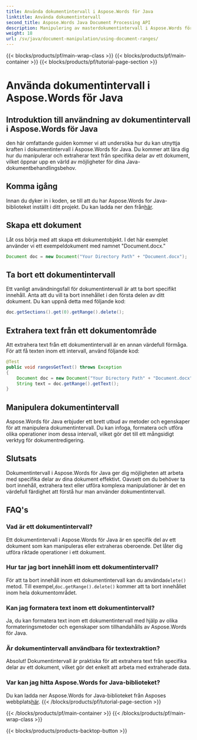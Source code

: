 ```yaml
---
title: Använda dokumentintervall i Aspose.Words för Java
linktitle: Använda dokumentintervall
second_title: Aspose.Words Java Document Processing API
description: Manipulering av masterdokumentintervall i Aspose.Words för Java. Lär dig att ta bort, extrahera och formatera text med den här omfattande guiden.
weight: 18
url: /sv/java/document-manipulation/using-document-ranges/
---
```


{{< blocks/products/pf/main-wrap-class >}}
{{< blocks/products/pf/main-container >}}
{{< blocks/products/pf/tutorial-page-section >}}

# Använda dokumentintervall i Aspose.Words för Java


## Introduktion till användning av dokumentintervall i Aspose.Words för Java

den här omfattande guiden kommer vi att undersöka hur du kan utnyttja kraften i dokumentintervall i Aspose.Words för Java. Du kommer att lära dig hur du manipulerar och extraherar text från specifika delar av ett dokument, vilket öppnar upp en värld av möjligheter för dina Java-dokumentbehandlingsbehov.

## Komma igång

 Innan du dyker in i koden, se till att du har Aspose.Words for Java-biblioteket inställt i ditt projekt. Du kan ladda ner den från[här](https://releases.aspose.com/words/java/).

## Skapa ett dokument

Låt oss börja med att skapa ett dokumentobjekt. I det här exemplet använder vi ett exempeldokument med namnet "Document.docx."

```java
Document doc = new Document("Your Directory Path" + "Document.docx");
```

## Ta bort ett dokumentintervall

Ett vanligt användningsfall för dokumentintervall är att ta bort specifikt innehåll. Anta att du vill ta bort innehållet i den första delen av ditt dokument. Du kan uppnå detta med följande kod:

```java
doc.getSections().get(0).getRange().delete();
```

## Extrahera text från ett dokumentområde

Att extrahera text från ett dokumentintervall är en annan värdefull förmåga. För att få texten inom ett intervall, använd följande kod:

```java
@Test
public void rangesGetText() throws Exception
{
    Document doc = new Document("Your Directory Path" + "Document.docx");
    String text = doc.getRange().getText();
}
```

## Manipulera dokumentintervall

Aspose.Words för Java erbjuder ett brett utbud av metoder och egenskaper för att manipulera dokumentintervall. Du kan infoga, formatera och utföra olika operationer inom dessa intervall, vilket gör det till ett mångsidigt verktyg för dokumentredigering.

## Slutsats

Dokumentintervall i Aspose.Words för Java ger dig möjligheten att arbeta med specifika delar av dina dokument effektivt. Oavsett om du behöver ta bort innehåll, extrahera text eller utföra komplexa manipulationer är det en värdefull färdighet att förstå hur man använder dokumentintervall.

## FAQ's

### Vad är ett dokumentintervall?

Ett dokumentintervall i Aspose.Words för Java är en specifik del av ett dokument som kan manipuleras eller extraheras oberoende. Det låter dig utföra riktade operationer i ett dokument.

### Hur tar jag bort innehåll inom ett dokumentintervall?

 För att ta bort innehåll inom ett dokumentintervall kan du använda`delete()` metod. Till exempel,`doc.getRange().delete()` kommer att ta bort innehållet inom hela dokumentområdet.

### Kan jag formatera text inom ett dokumentintervall?

Ja, du kan formatera text inom ett dokumentintervall med hjälp av olika formateringsmetoder och egenskaper som tillhandahålls av Aspose.Words för Java.

### Är dokumentintervall användbara för textextraktion?

Absolut! Dokumentintervall är praktiska för att extrahera text från specifika delar av ett dokument, vilket gör det enkelt att arbeta med extraherade data.

### Var kan jag hitta Aspose.Words for Java-biblioteket?

 Du kan ladda ner Aspose.Words for Java-biblioteket från Asposes webbplats[här](https://releases.aspose.com/words/java/).
{{< /blocks/products/pf/tutorial-page-section >}}

{{< /blocks/products/pf/main-container >}}
{{< /blocks/products/pf/main-wrap-class >}}

{{< blocks/products/products-backtop-button >}}
